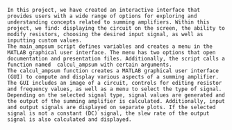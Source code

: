 	In this project, we have created an interactive interface that provides users with a wide range of options for exploring and understanding concepts related to summing amplifiers. Within this project, we find: displaying the circuit on the screen, the ability to modify resistors, choosing the desired input signal, as well as inputting custom values.
	The main_ampsum script defines variables and creates a menu in the MATLAB graphical user interface. The menu has two options that open documentation and presentation files. Additionally, the script calls a function named  calcul_ampsum with certain arguments.
	The calcul_ampsum function creates a MATLAB graphical user interface (GUI) to compute and display various aspects of a summing amplifier. The GUI includes an image of a circuit, controls for editing resistor and frequency values, as well as a menu to select the type of signal. Depending on the selected signal type, signal values are generated and the output of the summing amplifier is calculated. Additionally, input and output signals are displayed on separate plots. If the selected signal is not a constant (DC) signal, the slew rate of the output signal is also calculated and displayed.



